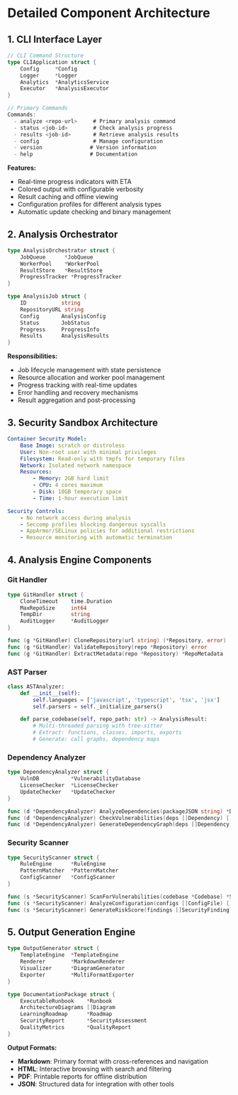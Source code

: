 # Detailed Component Architecture

## 1. CLI Interface Layer

```go
// CLI Command Structure
type CLIApplication struct {
    Config     *Config
    Logger     *Logger
    Analytics  *AnalyticsService
    Executor   *AnalysisExecutor
}

// Primary Commands
Commands:
  - analyze <repo-url>     # Primary analysis command
  - status <job-id>        # Check analysis progress
  - results <job-id>       # Retrieve analysis results
  - config                 # Manage configuration
  - version               # Version information
  - help                  # Documentation
```

**Features:**

-   Real-time progress indicators with ETA
-   Colored output with configurable verbosity
-   Result caching and offline viewing
-   Configuration profiles for different analysis types
-   Automatic update checking and binary management

## 2. Analysis Orchestrator

```go
type AnalysisOrchestrator struct {
    JobQueue      *JobQueue
    WorkerPool    *WorkerPool
    ResultStore   *ResultStore
    ProgressTracker *ProgressTracker
}

type AnalysisJob struct {
    ID           string
    RepositoryURL string
    Config       AnalysisConfig
    Status       JobStatus
    Progress     ProgressInfo
    Results      AnalysisResults
}
```

**Responsibilities:**

-   Job lifecycle management with state persistence
-   Resource allocation and worker pool management
-   Progress tracking with real-time updates
-   Error handling and recovery mechanisms
-   Result aggregation and post-processing

## 3. Security Sandbox Architecture

```yaml
Container Security Model:
    Base Image: scratch or distroless
    User: Non-root user with minimal privileges
    Filesystem: Read-only with tmpfs for temporary files
    Network: Isolated network namespace
    Resources:
        - Memory: 2GB hard limit
        - CPU: 4 cores maximum
        - Disk: 10GB temporary space
        - Time: 1-hour execution limit

Security Controls:
    - No network access during analysis
    - Seccomp profiles blocking dangerous syscalls
    - AppArmor/SELinux policies for additional restrictions
    - Resource monitoring with automatic termination
```

## 4. Analysis Engine Components

### Git Handler

```go
type GitHandler struct {
    CloneTimeout    time.Duration
    MaxRepoSize     int64
    TempDir         string
    AuditLogger     *AuditLogger
}

func (g *GitHandler) CloneRepository(url string) (*Repository, error)
func (g *GitHandler) ValidateRepository(repo *Repository) error
func (g *GitHandler) ExtractMetadata(repo *Repository) *RepoMetadata
```

### AST Parser

```python
class ASTAnalyzer:
    def __init__(self):
        self.languages = ['javascript', 'typescript', 'tsx', 'jsx']
        self.parsers = self._initialize_parsers()

    def parse_codebase(self, repo_path: str) -> AnalysisResult:
        # Multi-threaded parsing with tree-sitter
        # Extract: functions, classes, imports, exports
        # Generate: call graphs, dependency maps
```

### Dependency Analyzer

```go
type DependencyAnalyzer struct {
    VulnDB          *VulnerabilityDatabase
    LicenseChecker  *LicenseChecker
    UpdateChecker   *UpdateChecker
}

func (d *DependencyAnalyzer) AnalyzeDependencies(packageJSON string) *DependencyReport
func (d *DependencyAnalyzer) CheckVulnerabilities(deps []Dependency) []Vulnerability
func (d *DependencyAnalyzer) GenerateDependencyGraph(deps []Dependency) *Graph
```

### Security Scanner

```go
type SecurityScanner struct {
    RuleEngine      *RuleEngine
    PatternMatcher  *PatternMatcher
    ConfigScanner   *ConfigScanner
}

func (s *SecurityScanner) ScanForVulnerabilities(codebase *Codebase) *SecurityReport
func (s *SecurityScanner) AnalyzeConfiguration(configs []ConfigFile) []SecurityIssue
func (s *SecurityScanner) GenerateRiskScore(findings []SecurityFinding) RiskScore
```

## 5. Output Generation Engine

```go
type OutputGenerator struct {
    TemplateEngine  *TemplateEngine
    Renderer        *MarkdownRenderer
    Visualizer      *DiagramGenerator
    Exporter        *MultiFormatExporter
}

type DocumentationPackage struct {
    ExecutableRunbook    *Runbook
    ArchitectureDiagrams []Diagram
    LearningRoadmap      *Roadmap
    SecurityReport       *SecurityAssessment
    QualityMetrics       *QualityReport
}
```

**Output Formats:**

-   **Markdown**: Primary format with cross-references and navigation
-   **HTML**: Interactive browsing with search and filtering
-   **PDF**: Printable reports for offline distribution
-   **JSON**: Structured data for integration with other tools
